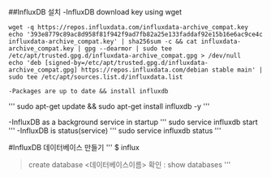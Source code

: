 ##InfluxDB 설치
  -InfluxDB download key using wget
```
wget -q https://repos.influxdata.com/influxdata-archive_compat.key
echo '393e8779c89ac8d958f81f942f9ad7fb82a25e133faddaf92e15b16e6ac9ce4c influxdata-archive_compat.key' | sha256sum -c && cat influxdata-archive_compat.key | gpg --dearmor | sudo tee /etc/apt/trusted.gpg.d/influxdata-archive_compat.gpg > /dev/null
echo 'deb [signed-by=/etc/apt/trusted.gpg.d/influxdata-archive_compat.gpg] https://repos.influxdata.com/debian stable main' | sudo tee /etc/apt/sources.list.d/influxdata.list
```
    -Packages are up to date && install influxdb
'''
sudo apt-get update && sudo apt-get install influxdb -y
'''

  -InfluxDB as a background service in startup
'''
sudo service influxdb start
'''
  -InfluxDB is status(service)
'''
sudo service influxdb status
'''

#InfluxDB 데이터베이스 만들기 
'''
 $ influx

>create database <데이터베이스이름>
확인 : show databases 
'''
